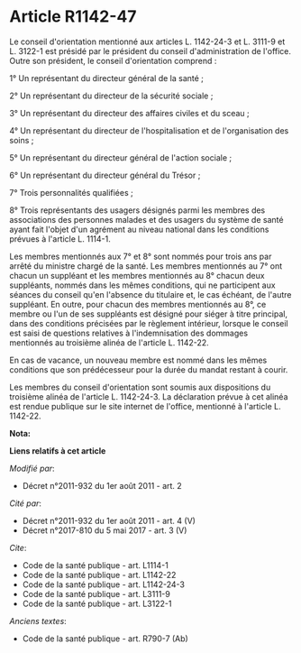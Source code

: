 # Article R1142-47

Le conseil d'orientation mentionné aux articles L. 1142-24-3 et L. 3111-9 et L. 3122-1 est présidé par le président du
conseil d'administration de l'office. Outre son président, le conseil d'orientation comprend : 

1° Un représentant du directeur général de la santé ; 

2° Un représentant du directeur de la sécurité sociale ; 

3° Un représentant du directeur des affaires civiles et du sceau ; 

4° Un représentant du directeur de l'hospitalisation et de l'organisation des soins ; 

5° Un représentant du directeur général de l'action sociale ; 

6° Un représentant du directeur général du Trésor ; 

7° Trois personnalités qualifiées ; 

8° Trois représentants des usagers désignés parmi les membres des associations des personnes malades et des usagers du
système de santé ayant fait l'objet d'un agrément au niveau national dans les conditions prévues à l'article L. 1114-1. 

Les membres mentionnés aux 7° et 8° sont nommés pour trois ans par arrêté du ministre chargé de la santé. Les membres
mentionnés au 7° ont chacun un suppléant et les membres mentionnés au 8° chacun deux suppléants, nommés dans les mêmes
conditions, qui ne participent aux séances du conseil qu'en l'absence du titulaire et, le cas échéant, de l'autre suppléant.
En outre, pour chacun des membres mentionnés au 8°, ce membre ou l'un de ses suppléants est désigné pour siéger à titre
principal, dans des conditions précisées par le règlement intérieur, lorsque le conseil est saisi de questions relatives à
l'indemnisation des dommages mentionnés au troisième alinéa de l'article L. 1142-22. 

En cas de vacance, un nouveau membre est nommé dans les mêmes conditions que son prédécesseur pour la durée du mandat restant
à courir. 

Les membres du conseil d'orientation sont soumis aux dispositions du troisième alinéa de l'article L. 1142-24-3. La
déclaration prévue à cet alinéa est rendue publique sur le site internet de l'office, mentionné à l'article L. 1142-22.

**Nota:**



**Liens relatifs à cet article**

_Modifié par_:

  - Décret n°2011-932 du 1er août 2011 - art. 2

_Cité par_:

  - Décret n°2011-932 du 1er août 2011 - art. 4 (V)
  - Décret n°2017-810 du 5 mai 2017 - art. 3 (V)

_Cite_:

  - Code de la santé publique - art. L1114-1
  - Code de la santé publique - art. L1142-22
  - Code de la santé publique - art. L1142-24-3
  - Code de la santé publique - art. L3111-9
  - Code de la santé publique - art. L3122-1

_Anciens textes_:

  - Code de la santé publique - art. R790-7 (Ab)
